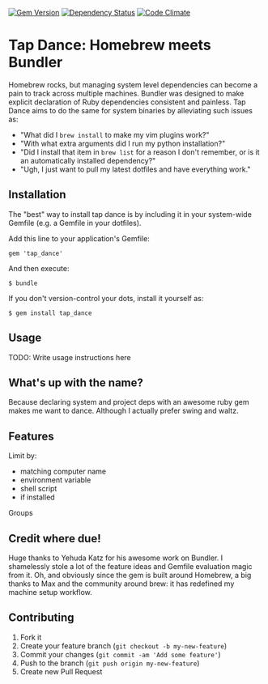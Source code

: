 [![Gem Version](https://badge.fury.io/rb/tap_dance.png)](http://badge.fury.io/rb/tap_dance)
[![Dependency Status](https://gemnasium.com/nybblr/tap_dance.png)](https://gemnasium.com/nybblr/tap_dance)
[![Code Climate](https://codeclimate.com/github/nybblr/tap_dance.png)](https://codeclimate.com/github/nybblr/tap_dance)

Tap Dance: Homebrew meets Bundler
===============================

Homebrew rocks, but managing system level dependencies can become a pain to track across multiple machines. Bundler was designed to make explicit declaration of Ruby dependencies consistent and painless. Tap Dance aims to do the same for system binaries by alleviating such issues as:
- "What did I `brew install` to make my vim plugins work?"
- "With what extra arguments did I run my python installation?"
- "Did I install that item in `brew list` for a reason I don't remember, or is it an automatically installed dependency?"
- "Ugh, I just want to pull my latest dotfiles and have everything work."

Installation
------------

The "best" way to install tap dance is by including it in your system-wide Gemfile (e.g. a Gemfile in your dotfiles).

Add this line to your application's Gemfile:

    gem 'tap_dance'

And then execute:

    $ bundle

If you don't version-control your dots, install it yourself as:

    $ gem install tap_dance

Usage
-----

TODO: Write usage instructions here

What's up with the name?
------------------------

Because declaring system and project deps with an awesome ruby gem makes me want to dance. Although I actually prefer swing and waltz.

Features
--------

Limit by:
- matching computer name
- environment variable
- shell script
- if installed

Groups

Credit where due!
-----------------

Huge thanks to Yehuda Katz for his awesome work on Bundler. I shamelessly stole a lot of the feature ideas and Gemfile evaluation magic from it. Oh, and obviously since the gem is built around Homebrew, a big thanks to Max and the community around brew: it has redefined my machine setup workflow.

Contributing
------------

1. Fork it
2. Create your feature branch (`git checkout -b my-new-feature`)
3. Commit your changes (`git commit -am 'Add some feature'`)
4. Push to the branch (`git push origin my-new-feature`)
5. Create new Pull Request
